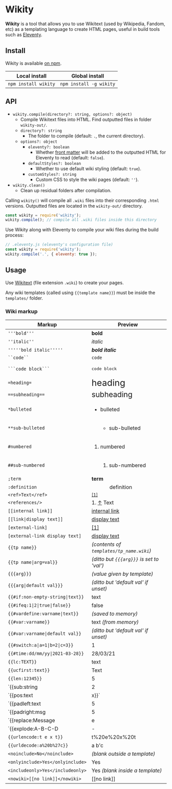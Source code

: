# Wikity

**Wikity** is a tool that allows you to use Wikitext (used by Wikipedia, Fandom, etc) as a templating language to create HTML pages, useful in build tools such as [Eleventy](https://11ty.dev).

## Install

Wikity is available [on npm](https://www.npmjs.com/package/wikity).

| Local install        | Global install          |
| -------------------- | ----------------------- |
| `npm install wikity` | `npm install -g wikity` |

## API

- `wikity.compile(directory?: string, options?: object)`
  - Compile Wikitext files into HTML. Find outputted files in folder `wikity-out/`.
  - `directory?: string`
    - The folder to compile (default: `.`, the current directory).
  - `options?: object`
    - `eleventy?: boolean`
      - Whether [front matter](https://www.11ty.dev/docs/data-frontmatter/) will be added to the outputted HTML for Eleventy to read (default: `false`).
    - `defaultStyles?: boolean`
      - Whether to use default wiki styling (default: `true`).
    - `customStyles?: string`
      - Custom CSS to style the wiki pages (default: `''`).
- `wikity.clean()`
  - Clean up residual folders after compilation.

Calling `wikity()` will compile all `.wiki` files into their corresponding `.html` versions.
Outputted files are located in the `wikity-out/` directory.

```js
const wikity = require('wikity');
wikity.compile(); // compile all .wiki files inside this directory
```

Use Wikity along with Eleventy to compile your wiki files during the build process:

```js
// .eleventy.js (eleventy's configuration file)
const wikity = require('wikity');
wikity.compile('.', { eleventy: true });
```

## Usage

Use [Wikitext](https://en.wikipedia.org/wiki/Help:Wikitext) (file extension `.wiki`) to create your pages.

Any wiki templates (called using `{{template name}}`) must be inside the `templates/` folder.

### Wiki markup

| Markup                           | Preview                                   |
| -------------------------------- | ----------------------------------------- |
| `'''bold'''`                     | **bold**                                  |
| `''italic''`                     | *italic*                                  |
| `'''''bold italic'''''`          | ***bold italic***                         |
| ` ``code`` `                     | `code`                                    |
| ` ```code block``` `             | <pre>code block</pre>                     |
| `=heading=`                      | <big><big><big>heading</big></big></big>  |
| `==subheading==`                 | <big><big>subheading</big></big>          |
| `*bulleted`                      | <ul><li>bulleted</li></ul>                |
| `**sub-bulleted`                 | <ul><ul><li>sub-bulleted</li></ul></ul>   |
| `#numbered`                      | <ol><li>numbered</li></ol>                |
| `##sub-numbered`                 | <ol><ol><li>sub-numbered</li></ol></ol>   |
| `;term`                          | <dt>**term**</dt>                         |
| `:definition`                    | <dd>&emsp;definition</dd>                 |
| `<ref>Text</ref>`                | <sup id=cite-1>[[1]](#ref-1)</sup>        |
| `<references/>`                  | 1. <a id=ref-1>[↑](#cite-1)</a> Text      |
| `[[internal link]]`              | [internal link](#internal_link)           |
| `[[link\|display text]]`         | [display text](#link)                     |
| `[external-link]`                | [[1]](#external-link)                     |
| `[external-link display text]`   | [display text](#external-link)            |
| `{{tp name}}`                    | *(contents of `templates/tp_name.wiki`)*  |
| `{{tp name\|arg=val}}`           | *(ditto but `{{{arg}}}` is set to 'val')* |
| `{{{arg}}}`                      | *(value given by template)*               |
| `{{{arg\|default val}}}`         | *(ditto but 'default val' if unset)*      |
| `{{#if:non-empty-string\|text}}` | text                                      |
| `{{#ifeq:1\|2\|true\|false}}`    | false                                     |
| `{{#vardefine:varname\|text}}`   | *(saved to memory)*                       |
| `{{#var:varname}}`               | text *(from memory)*                      |
| `{{#var:varname\|default val}}`  | *(ditto but 'default val' if unset)*      |
| `{{#switch:a\|a=1\|b=2\|c=3}}`   | 1                                         |
| `{{#time:dd/mm/yy\|2021-03-28}}` | 28/03/21                                  |
| `{{lc:TEXT}}`                    | text                                      |
| `{{ucfirst:text}}`               | Text                                      |
| `{{len:12345}}`                  | 5                                         |
| `{{sub:string|2|4}}`             | ring                                      |
| `{{pos:text|x}}`                 | 2                                         |
| `{{padleft:text|5|_}}`           | _text                                     |
| `{{padright:msg|5|_}}`           | msg__                                     |
| `{{replace:Message|e|3}}`        | M3ssag3                                   |
| `{{explode:A-B-C-D|-|2}}`        | C                                         |
| `{{urlencode:t e x t}}`          | t%20e%20x%20t                             |
| `{{urldecode:a%20b%27c}}`        | a b'c                                     |
| `<noinclude>No</noinclude>`      | *(blank outside a template)*              |
| `<onlyinclude>Yes</onlyinclude>` | Yes                                       |
| `<includeonly>Yes</includeonly>` | Yes *(blank inside a template)*           |
| `<nowiki>[[no link]]</nowiki>`   | [[no link]]                               |

